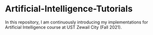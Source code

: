 # Artificial-Intelligence-Tutorials
In this repository, I am continuously introducing my implementations for Artificial Intelligence course at UST Zewail City (Fall 2021). 
